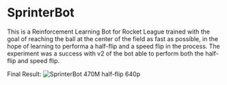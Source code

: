 # SprinterBot
This is a Reinforcement Learning Bot for Rocket League trained with the goal of reaching the ball at the center of the field as fast as possible, in the hope of learning to performa a half-flip and a speed flip in the process.
The experiment was a success with v2 of the bot able to perform both the half-flip and speed flip. 

Final Result:
![SprinterBot 470M half-flip 640p](https://user-images.githubusercontent.com/26797547/188917992-003c62dd-6ebc-4045-bcf8-5254fc05edf0.gif)

